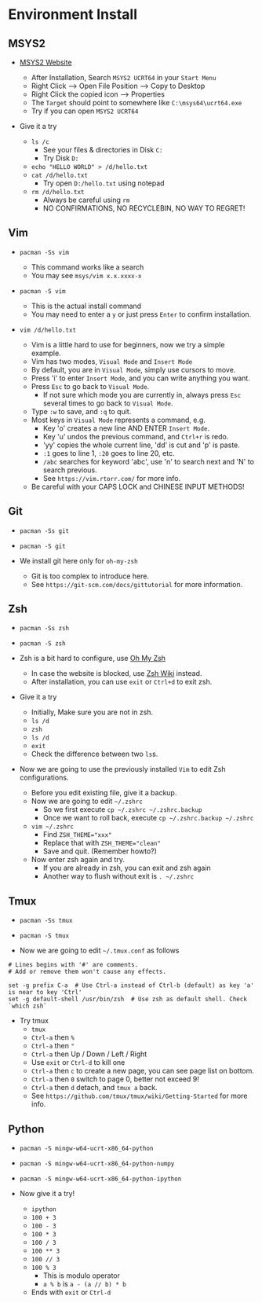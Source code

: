 # Environment Install

## MSYS2

- [MSYS2 Website](https://www.msys2.org/)
    - After Installation, Search `MSYS2 UCRT64` in your `Start Menu`
    - Right Click --> Open File Position --> Copy to Desktop
    - Right Click the copied icon --> Properties
    - The `Target` should point to somewhere like `C:\msys64\ucrt64.exe`
    - Try if you can open `MSYS2 UCRT64`

- Give it a try
    - `ls /c`
        - See your files & directories in Disk `C:`
        - Try Disk `D:`
    - `echo "HELLO WORLD" > /d/hello.txt`
    - `cat /d/hello.txt`
        - Try open `D:/hello.txt` using notepad
    - `rm /d/hello.txt`
        - Always be careful using `rm`
        - NO CONFIRMATIONS, NO RECYCLEBIN, NO WAY TO REGRET!

## Vim

- `pacman -Ss vim`
    - This command works like a search
    - You may see `msys/vim x.x.xxxx-x`

- `pacman -S vim`
    - This is the actual install command
    - You may need to enter a `y` or just press `Enter` to confirm installation.

- `vim /d/hello.txt`
    - Vim is a little hard to use for beginners, now we try a simple example.
    - Vim has two modes, `Visual Mode` and `Insert Mode`
    - By default, you are in `Visual Mode`, simply use cursors to move.
    - Press 'i' to enter `Insert Mode`, and you can write anything you want.
    - Press `Esc` to go back to `Visual Mode`.
        - If not sure which mode you are currently in, always press `Esc` several times to go back to `Visual Mode`.
    - Type `:w` to save, and `:q` to quit.
    - Most keys in `Visual Mode` represents a command, e.g.
        - Key 'o' creates a new line AND ENTER `Insert Mode`.
        - Key 'u' undos the previous command, and `Ctrl+r` is redo.
        - 'yy' copies the whole current line, 'dd' is cut and 'p' is paste.
        - `:1` goes to line 1, `:20` goes to line 20, etc.
        - `/abc` searches for keyword 'abc', use 'n' to search next and 'N' to search previous. 
        - See `https://vim.rtorr.com/` for more info.
    - Be careful with your CAPS LOCK and CHINESE INPUT METHODS!

## Git

- `pacman -Ss git`
- `pacman -S git`

- We install git here only for `oh-my-zsh`
	- Git is too complex to introduce here.
	- See `https://git-scm.com/docs/gittutorial` for more information.

## Zsh

- `pacman -Ss zsh`
- `pacman -S zsh`

- Zsh is a bit hard to configure, use [Oh My Zsh](https://ohmyz.sh/#install)
    - In case the website is blocked, use [Zsh Wiki](https://github.com/ohmyzsh/ohmyzsh/wiki) instead.
    - After installation, you can use `exit` or `Ctrl+d` to exit zsh.

- Give it a try
    - Initially, Make sure you are not in zsh.
    - `ls /d`
    - `zsh`
    - `ls /d`
    - `exit`
    - Check the difference between two `ls`s.

- Now we are going to use the previously installed `Vim` to edit Zsh configurations.
    - Before you edit existing file, give it a backup.
    - Now we are going to edit `~/.zshrc`
        - So we first execute `cp ~/.zshrc ~/.zshrc.backup`
        - Once we want to roll back, execute `cp ~/.zshrc.backup ~/.zshrc`
    - `vim ~/.zshrc`
        - Find `ZSH_THEME="xxx"`
        - Replace that with `ZSH_THEME="clean"`
        - Save and quit. (Remember howto?)
    - Now enter zsh again and try.
        - If you are already in zsh, you can exit and zsh again
        - Another way to flush without exit is `. ~/.zshrc`

## Tmux

- `pacman -Ss tmux`
- `pacman -S tmux`

- Now we are going to edit `~/.tmux.conf` as follows

```
# Lines begins with '#' are comments.
# Add or remove them won't cause any effects.

set -g prefix C-a  # Use Ctrl-a instead of Ctrl-b (default) as key 'a' is near to key 'Ctrl'
set -g default-shell /usr/bin/zsh  # Use zsh as default shell. Check `which zsh`
```

- Try tmux
    - `tmux`
    - `Ctrl-a` then `%`
    - `Ctrl-a` then `"`
    - `Ctrl-a` then Up / Down / Left / Right
    - Use `exit` or `Ctrl-d` to kill one
    - `Ctrl-a` then `c` to create a new page, you can see page list on bottom.
    - `Ctrl-a` then `0` switch to page 0, better not exceed 9!
    - `Ctrl-a` then `d` detach, and `tmux a` back.
	- See `https://github.com/tmux/tmux/wiki/Getting-Started` for more info.


## Python

- `pacman -S mingw-w64-ucrt-x86_64-python`
- `pacman -S mingw-w64-ucrt-x86_64-python-numpy`
- `pacman -S mingw-w64-ucrt-x86_64-python-ipython`

- Now give it a try!
	- `ipython`
	- `100 + 3`
	- `100 - 3`
	- `100 * 3`
	- `100 / 3`
	- `100 ** 3`
	- `100 // 3`
	- `100 % 3`
		- This is modulo operator
		- `a % b` is `a - (a // b) * b`
	- Ends with `exit` or `Ctrl-d`
